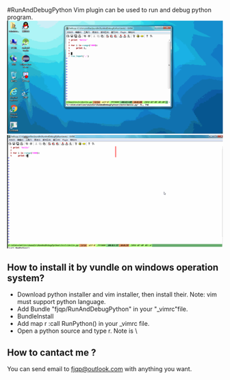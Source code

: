#RunAndDebugPython
Vim plugin can be used to run and debug python program.
![image](https://github.com/fjqp/RunAndDebugPython/blob/master/images/1.gif)
![image](https://github.com/fjqp/RunAndDebugPython/blob/master/images/2.gif)
## How to install it by vundle on windows operation system?
* Download python installer and vim installer, then install their. Note: vim must support python language.
* Add Bundle "fjqp/RunAndDebugPython" in your "_vimrc"file.
* BundleInstall
* Add map <leader>r :call RunPython()<CR> in your _vimrc file.
* Open a python source and type <leader>r. Note <leader> is \

## How to cantact me ?
You can send email to fjqp@outlook.com with anything you want.
